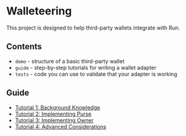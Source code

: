 # Walleteering

This project is designed to help third-party wallets integrate with Run.

## Contents

- `demo` - structure of a basic third-party wallet
- `guide` - step-by-step tutorials for writing a wallet adapter
- `tests` - code you can use to validate that your adapter is working

## Guide

- [Tutorial 1: Background Knowledge](guide/01-background.md)
- [Tutorial 2: Implementing Purse](guide/02-purse.md)
- [Tutorial 3: Implementing Owner](guide/03-owner.md)
- [Tutorial 4: Advanced Considerations](guide/04-advanced.md)